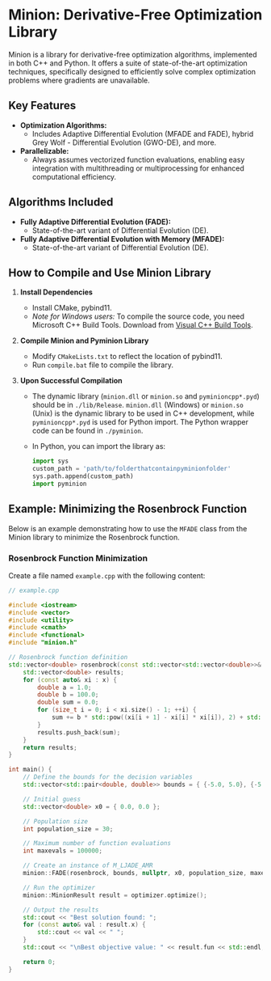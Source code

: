 # Minion: Derivative-Free Optimization Library

Minion is a library for derivative-free optimization algorithms, implemented in both C++ and Python. It offers a suite of state-of-the-art optimization techniques, specifically designed to efficiently solve complex optimization problems where gradients are unavailable.

## Key Features

- **Optimization Algorithms:**
  - Includes Adaptive Differential Evolution (MFADE and FADE), hybrid Grey Wolf - Differential Evolution (GWO-DE), and more. 
- **Parallelizable:**
  - Always assumes vectorized function evaluations, enabling easy integration with multithreading or multiprocessing for enhanced computational efficiency.

## Algorithms Included

- **Fully Adaptive Differential Evolution (FADE):**
  - State-of-the-art variant of Differential Evolution (DE).
- **Fully Adaptive Differential Evolution with Memory (MFADE):**
  - State-of-the-art variant of Differential Evolution (DE).

## How to Compile and Use Minion Library

1. **Install Dependencies**
   - Install CMake, pybind11.
   - *Note for Windows users:* To compile the source code, you need Microsoft C++ Build Tools. Download from [Visual C++ Build Tools](https://visualstudio.microsoft.com/visual-cpp-build-tools/).

2. **Compile Minion and Pyminion Library**
   - Modify `CMakeLists.txt` to reflect the location of pybind11.
   - Run `compile.bat` file to compile the library.

3. **Upon Successful Compilation**
   - The dynamic library (`minion.dll` or `minion.so` and `pyminioncpp*.pyd`) should be in `./lib/Release`. `minion.dll` (Windows) or `minion.so` (Unix) is the dynamic library to be used in C++ development, while `pyminioncpp*.pyd` is used for Python import. The Python wrapper code can be found in `./pyminion`.

   - In Python, you can import the library as:
     ```python
     import sys
     custom_path = 'path/to/folderthatcontainpyminionfolder'
     sys.path.append(custom_path)
     import pyminion
     ```

## Example: Minimizing the Rosenbrock Function

Below is an example demonstrating how to use the `MFADE` class from the Minion library to minimize the Rosenbrock function.

### Rosenbrock Function Minimization

Create a file named `example.cpp` with the following content:

```cpp
// example.cpp

#include <iostream>
#include <vector>
#include <utility>
#include <cmath>
#include <functional>
#include "minion.h"

// Rosenbrock function definition
std::vector<double> rosenbrock(const std::vector<std::vector<double>>& x, void* data) {
    std::vector<double> results;
    for (const auto& xi : x) {
        double a = 1.0;
        double b = 100.0;
        double sum = 0.0;
        for (size_t i = 0; i < xi.size() - 1; ++i) {
            sum += b * std::pow((xi[i + 1] - xi[i] * xi[i]), 2) + std::pow((a - xi[i]), 2);
        }
        results.push_back(sum);
    }
    return results;
}

int main() {
    // Define the bounds for the decision variables
    std::vector<std::pair<double, double>> bounds = { {-5.0, 5.0}, {-5.0, 5.0} };

    // Initial guess
    std::vector<double> x0 = { 0.0, 0.0 };

    // Population size
    int population_size = 30;

    // Maximum number of function evaluations
    int maxevals = 100000;

    // Create an instance of M_LJADE_AMR
    minion::FADE(rosenbrock, bounds, nullptr, x0, population_size, maxevals);

    // Run the optimizer
    minion::MinionResult result = optimizer.optimize();

    // Output the results
    std::cout << "Best solution found: ";
    for (const auto& val : result.x) {
        std::cout << val << " ";
    }
    std::cout << "\nBest objective value: " << result.fun << std::endl;

    return 0;
}
